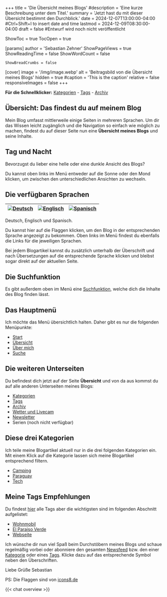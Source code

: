 +++
title = 'Die Übersicht meines Blogs'
#description = 'Eine kurze Beschreibung unter dem Titel.'
summary = 'Jetzt hast du mit dieser Übersicht bestimmt den Durchblick.'
date = 2024-12-07T13:00:00-04:00 #Ctrl+Shift+I to insert date and time
lastmod = 2024-12-09T08:30:00-04:00
draft = false #Entwurf wird noch nicht veröffentlicht

ShowToc = true
TocOpen = true

[params]
    author = 'Sebastian Zehner'
    ShowPageViews = true
    ShowReadingTime = false
    ShowWordCount = false

    ShowBreadCrumbs = false

[cover]
    image = '/img/image.webp'
    alt = 'Beitragsbild von die Übersicht meines Blogs'
    hidden = true
    #caption = 'This is the caption'
    relative = false
    responsiveImages = false
+++

**Für die Schnellklicker:** [Kategorien](/de/categories/) - [Tags](/de/tags/) - [Archiv](/de/archives/)

## Übersicht: Das findest du auf meinem Blog

Mein Blog umfasst mittlerweile einige Seiten in mehreren Sprachen. Um dir das Wissen leicht zugänglich und die Navigation so einfach wie möglich zu machen, findest du auf dieser Seite nun eine **Übersicht meines Blogs** und seine Inhalte.

## Tag und Nacht

Bevorzugst du lieber eine helle oder eine dunkle Ansicht des Blogs?

Du kannst oben links im Menü entweder auf die Sonne oder den Mond klicken, um zwischen den unterschiedlichen Ansichten zu wechseln.

## Die verfügbaren Sprachen

| [![Deutsch](/img/icons8-deutschland-96.png)](/de/overview/) | [![Englisch](/img/icons8-usa-96.png)](/overview/) | [![Spanisch](/img/icons8-spanien-2-96.png)](/es/overview/) |
| ----------------------------------------------------------- | ------------------------------------------------- | ---------------------------------------------------------- |

Deutsch, Englisch und Spanisch.

Du kannst hier auf die Flaggen klicken, um den Blog in der entsprechenden Sprache angezeigt zu bekommen. Oben links im Menü findest du ebenfalls die Links für die jeweiligen Sprachen.

Bei jedem Blogartikel kannst du zusätzlich unterhalb der Überschrift und nach Übersetzungen auf die entsprechende Sprache klicken und bleibst sogar direkt auf der aktuellen Seite.

## Die Suchfunktion

Es gibt außerdem oben im Menü eine [Suchfunktion](/de/search/), welche dich die Inhalte des Blog finden lässt.

## Das Hauptmenü

Ich möchte das Menü übersichtlich halten. Daher gibt es nur die folgenden Menüpunkte:

- [Start](/de/)
- [Übersicht](/de/overview/)
- [Über mich](/de/about/)
- [Suche](/de/search/)

## Die weiteren Unterseiten

Du befindest dich jetzt auf der Seite **Übersicht** und von da aus kommst du auf alle anderen Unterseiten meines Blogs:

- [Kategorien](/de/categories/)
- [Tags](/de/tags/)
- [Archiv](/de/archives/)
- [Wetter und Livecam](/de/livecam/)
- [Newsletter](/de/newsletter/)
- Serien (noch nicht verfügbar)

## Diese drei Kategorien

Ich teile meine Blogartikel aktuell nur in die drei folgenden Kategorien ein. Mit einem Klick auf die Kategorie lassen sich meine Blogartikel entsprechend filtern.

- [Camping](/de/categories/camping/)
- [Paraguay](/de/categories/paraguay/)
- [Tech](/de/categories/tech/)

## Meine Tags Empfehlungen

Du findest [hier](/de/tags/) alle Tags aber die wichtigsten sind im folgenden Abschnitt aufgelistet:

- [Wohnmobil](/de/tags/wohnmobil/)
- [El Paraiso Verde](/de/tags/el-paraiso-verde/)
- [Webseite](/de/tags/webseite/)

Ich wünsche dir nun viel Spaß beim Durchstöbern meines Blogs und schaue regelmäßig vorbei oder abonniere den gesamten [Newsfeed](/de/posts/index.xml) bzw. den einer [Kategorie](/de/categories/) oder eines [Tags](/de/tags/). Klicke dazu auf das entsprechende Symbol neben den Überschriften.

Liebe Grüße Sebastian

PS: Die Flaggen sind von [icons8.de](https://icons8.de/)

{{< chat overview >}}

